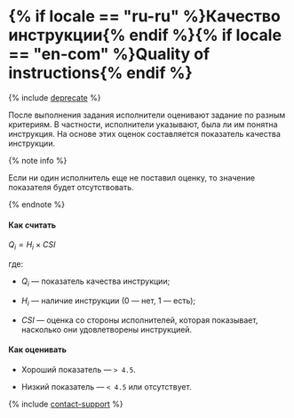 # {% if locale == "ru-ru" %}Качество инструкции{% endif %}{% if locale == "en-com" %}Quality of instructions{% endif %}

{% include [deprecate](../../../_includes/deprecate.md) %}

После выполнения задания исполнители оценивают задание по разным критериям. В частности, исполнители указывают, была ли им понятна инструкция. На основе этих оценок составляется показатель качества инструкции.

{% note info %}

Если ни один исполнитель еще не поставил оценку, то значение показателя будет отсутствовать.

{% endnote %}

#### Как считать

$Q_{i} = {H_{i}}\times{CSI}$

где:

- $Q_{i}$ — показатель качества инструкции;

- $H_{i}$ — наличие инструкции (0 — нет, 1 — есть);

- $CSI$ — оценка со стороны исполнителей, которая показывает, насколько они удовлетворены инструкцией.

#### Как оценивать

- Хороший показатель — `> 4.5`.

- Низкий показатель — `< 4.5` или отсутствует.

{% include [contact-support](../../_includes/contact-support-help.md) %}